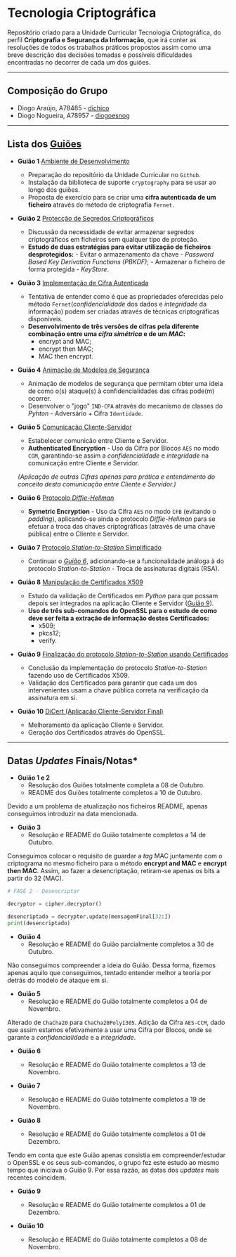 # Tecnologia Criptográfica
Repositório criado para a Unidade Curricular Tecnologia Criptográfica, do perfil **Criptografia e Segurança da Informação**, que irá conter as resoluções de todos os trabalhos práticos propostos assim como uma breve descrição das decisões tomadas e possíveis dificuldades encontradas no decorrer de cada um dos guiões.

---

## **Composição do Grupo**
* Diogo Araújo, A78485 - [dichico](https://github.com/dichico)
* Diogo Nogueira, A78957 - [diogoesnog](https://github.com/diogoesnog)

---

## Lista dos [**Guiões**](https://github.com/uminho-miei-crypto/1920-TC/blob/master/doc/guioes.md)

- **Guião 1** [Ambiente de Desenvolvimento](https://github.com/uminho-miei-crypto/1920-G9/tree/master/Gui%C3%B5es/G1) 

	- Preparação do repositório da Unidade Curricular no ```Github```.
	- Instalação da biblioteca de suporte ```cryptography``` para se usar ao longo dos guiões.
	- Proposta de exercício para se criar uma **cifra autenticada de um ficheiro** através do método de criptografia ```Fernet```.

- **Guião 2** [Protecção de Segredos Criptográficos](https://github.com/uminho-miei-crypto/1920-G9/tree/master/Gui%C3%B5es/G2)

  - Discussão da necessidade de evitar armazenar segredos criptográficos em ficheiros sem qualquer tipo de proteção.
  - **Estudo de duas estratégias para evitar utilização de ficheiros desprotegidos:**
		- Evitar o armazenamento da chave - *Password Based Key Derivation Functions (PBKDF)*;
		- Armazenar o ficheiro de forma protegida - *KeyStore*.

- **Guião 3** [Implementação de Cifra Autenticada](https://github.com/uminho-miei-crypto/1920-G9/tree/master/Gui%C3%B5es/G3)

	- Tentativa de entender como é que as propriedades oferecidas pelo método ```Fernet```(*confidencialidade* dos dados e *integridade* da informação) podem ser criadas através de técnicas criptográficas disponíveis.
	- **Desenvolvimento de três versões de cifras pela diferente combinação entre uma *cifra simétrica* e de um *MAC*:**
		- encrypt and MAC;
		- encrypt then MAC;
		- MAC then encrypt.

- **Guião 4** [Animação de Modelos de Segurança](https://github.com/uminho-miei-crypto/1920-G9/tree/master/Gui%C3%B5es/G4)

	- Animação de modelos de segurança que permitam obter uma ideia de como o(s) ataque(s) à  confidencialidades das cifras pode(m) ocorrer.
	- Desenvolver o "jogo" ```IND-CPA``` através do mecanismo de classes do *Pyhton* - Adversário + Cifra ```Identidade```.

- **Guião 5** [Comunicação Cliente-Servidor](https://github.com/uminho-miei-crypto/1920-G9/tree/master/Gui%C3%B5es/G5)

    - Estabelecer comunicão entre Cliente e Servidor.
    - **Authenticated Encryption** - Uso da Cifra por Blocos ```AES``` no modo ```CGM```, garantindo-se assim a *confidencialidade* e *integridade* na comunicação entre Cliente e Servidor.

    *(Aplicação de outras Cifras apenas para prática e entendimento do conceito desta comunicação entre Cliente e Servidor.)*

- **Guião 6** [Protocolo *Diffie-Hellman*](https://github.com/uminho-miei-crypto/1920-G9/tree/master/Gui%C3%B5es/G6)

	- **Symetric Encryption** - Uso da Cifra ```AES``` no modo ```CFB``` (evitando o *padding*), aplicando-se ainda o protocolo *Diffie-Hellman* para se efetuar a troca das chaves criptográficas (através de uma chave pública) entre o Cliente e Servidor.

- **Guião 7** [Protocolo *Station-to-Station* Simplificado](https://github.com/uminho-miei-crypto/1920-G9/tree/master/Gui%C3%B5es/G7)
  
	- Continuar o [*Guião 6*](https://github.com/uminho-miei-crypto/1920-G9/tree/master/Gui%C3%B5es/G6), adicionando-se a funcionalidade análoga à do protocolo *Station-to-Station* - Troca de assinaturas digitais (RSA).
  
- **Guião 8** [Manipulação de Certificados X509](https://github.com/uminho-miei-crypto/1920-G9/tree/master/Guiões/G8)

	- Estudo da validação de Certificados em *Python* para que possam depois ser integrados na aplicação Cliente e Servidor ([Guião 9](https://github.com/uminho-miei-crypto/1920-G9/tree/master/Guiões/G9)).
	- **Uso de três sub-comandos do OpenSSL para o estudo de como deve ser feita a extração de informação destes Certificados:**
		- x509;
		- pkcs12;
		- verify.

- **Guião 9** [Finalização do protocolo *Station-to-Station* usando Certificados](https://github.com/uminho-miei-crypto/1920-G9/tree/master/Guiões/G9)

	- Conclusão da implementação do protocolo *Station-to-Station* fazendo uso de Certificados X509.
	- Validação dos Certificados para garantir que cada um dos intervenientes usam a chave pública correta na verificação da assinatura em si.

- **Guião 10** [DiCert (Aplicação Cliente-Servidor Final)](https://github.com/uminho-miei-crypto/1920-G9/tree/master/Gui%C3%B5es/G10)

	- Melhoramento da aplicação Cliente e Servidor.
	- Geração dos Certificados através do OpenSSL.
---

## **Datas *Updates* Finais/Notas***

- **Guião 1 e 2**
  - Resolução dos Guiões totalmente completa a 08 de Outubro.
  - README dos Guiões totalmente completos a 10 de Outubro. 

Devido a um problema de atualização nos ficheiros README, apenas conseguimos introduzir na data mencionada.

- **Guião 3**
  - Resolução e README do Guião totalmente completos a 14 de Outubro.

Conseguimos colocar o requisito de guardar a *tag* MAC juntamente com o criptograma no mesmo ficheiro para o método **encrypt and MAC** e **encrypt then MAC**. Assim, ao fazer a desencriptação, retiram-se apenas os bits a partir do 32 (MAC).

```python
# FASE 2 - Desencriptar

decryptor = cipher.decryptor()

desencriptado = decryptor.update(mensagemFinal[32:])
print(desencriptado)
```
- **Guião 4**
  - Resolução e README do Guião parcialmente completos a 30 de Outubro.

Não conseguimos compreender a ideia do Guião. Dessa forma, fizemos apenas aquilo que conseguimos, tentado entender melhor a teoria por detrás do modelo de ataque em si.

- **Guião 5**
  - Resolução e README do Guião totalmente completos a 04 de Novembro.

Alterado de ```ChaCha20``` para ```ChaCha20Poly1305```. Adição da Cifra ```AES-CCM```, dado que assim estamos efetivamente a usar uma Cifra por Blocos, onde se garante a *confidencialidade* e a *integridade*.

- **Guião 6**
  - Resolução e README do Guião totalmente completos a 13 de Novembro.

- **Guião 7**
  - Resolução e README do Guião totalmente completos a 19 de Novembro.

- **Guião 8**
  - Resolução e README do Guião totalmente completos a 01 de Dezembro.


Tendo em conta que este Guião apenas consistia em compreender/estudar o OpenSSL e os seus sub-comandos, o grupo fez este estudo ao mesmo tempo que iniciava o Guião 9. Por essa razão, as datas dos *updates* mais recentes coincidem.

- **Guião 9**
  - Resolução e README do Guião totalmente completos a 01 de Dezembro.

- **Guião 10**
  - Resolução e README do Guião totalmente completos a 08 de Novembro.